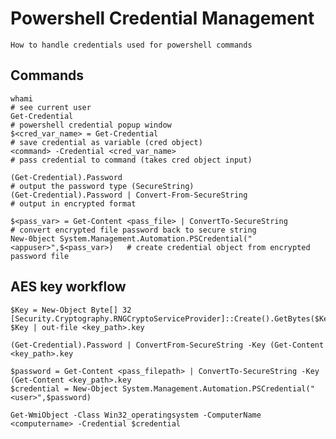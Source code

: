# Powershell Credential Management

    How to handle credentials used for powershell commands
    
## Commands


    whami                                                                           # see current user
    Get-Credential                                                                  # powershell credential popup window
    $<cred_var_name> = Get-Credential                                               # save credential as variable (cred object)
    <command> -Credential <cred_var_name>                                           # pass credential to command (takes cred object input)
                                            
    (Get-Credential).Password                                                       # output the password type (SecureString)
    (Get-Credential).Password | Convert-From-SecureString                           # output in encrypted format
                    
    $<pass_var> = Get-Content <pass_file> | ConvertTo-SecureString                  # convert encrypted file password back to secure string
    New-0bject System.Management.Automation.PSCredential("<appuser>",$<pass_var>)   # create credential object from encrypted password file
    
    
## AES key workflow

    $Key = New-Object Byte[] 32
    [Security.Cryptography.RNGCryptoServiceProvider]::Create().GetBytes($Key)
    $Key | out-file <key_path>.key
    
    (Get-Credential).Password | ConvertFrom-SecureString -Key (Get-Content <key_path>.key
    
    $password = Get-Content <pass_filepath> | ConvertTo-SecureString -Key (Get-Content <key_path>.key
    $credential = New-Object System.Management.Automation.PSCredential("<user>",$password)
    
    Get-WmiObject -Class Win32_operatingsystem -ComputerName <computername> -Credential $credential